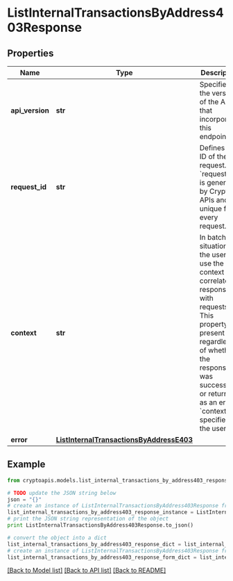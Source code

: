 # ListInternalTransactionsByAddress403Response


## Properties
Name | Type | Description | Notes
------------ | ------------- | ------------- | -------------
**api_version** | **str** | Specifies the version of the API that incorporates this endpoint. | 
**request_id** | **str** | Defines the ID of the request. The &#x60;requestId&#x60; is generated by Crypto APIs and it&#39;s unique for every request. | 
**context** | **str** | In batch situations the user can use the context to correlate responses with requests. This property is present regardless of whether the response was successful or returned as an error. &#x60;context&#x60; is specified by the user. | [optional] 
**error** | [**ListInternalTransactionsByAddressE403**](ListInternalTransactionsByAddressE403.md) |  | 

## Example

```python
from cryptoapis.models.list_internal_transactions_by_address403_response import ListInternalTransactionsByAddress403Response

# TODO update the JSON string below
json = "{}"
# create an instance of ListInternalTransactionsByAddress403Response from a JSON string
list_internal_transactions_by_address403_response_instance = ListInternalTransactionsByAddress403Response.from_json(json)
# print the JSON string representation of the object
print ListInternalTransactionsByAddress403Response.to_json()

# convert the object into a dict
list_internal_transactions_by_address403_response_dict = list_internal_transactions_by_address403_response_instance.to_dict()
# create an instance of ListInternalTransactionsByAddress403Response from a dict
list_internal_transactions_by_address403_response_form_dict = list_internal_transactions_by_address403_response.from_dict(list_internal_transactions_by_address403_response_dict)
```
[[Back to Model list]](../README.md#documentation-for-models) [[Back to API list]](../README.md#documentation-for-api-endpoints) [[Back to README]](../README.md)


